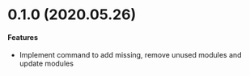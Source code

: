 # 0.1.0 (2020.05.26)

#### Features
- Implement command to add missing, remove unused modules and update modules
